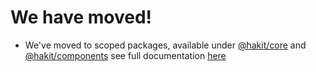 # We have moved!

- We've moved to scoped packages, available under [@hakit/core](https://www.npmjs.com/package/@hakit/core) and [@hakit/components](https://www.npmjs.com/package/@hakit/components) see full documentation [here](https://shannonhochkins.github.io/ha-component-kit/)